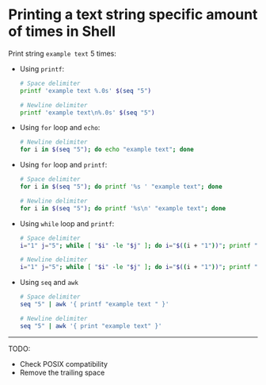 # Printing a text string specific amount of times in Shell

Print string `example text` 5 times:

-   Using `printf`:

    ```sh
    # Space delimiter
    printf 'example text %.0s' $(seq "5")
    ```
    
    ```sh
    # Newline delimiter
    printf 'example text\n%.0s' $(seq "5")
    ```

-   Using `for` loop and `echo`:

    ```sh
    # Newline delimiter
    for i in $(seq "5"); do echo "example text"; done
    ```

-   Using `for` loop and `printf`:

    ```sh
    # Space delimiter
    for i in $(seq "5"); do printf '%s ' "example text"; done
    ```
    
    ```sh
    # Newline delimiter
    for i in $(seq "5"); do printf '%s\n' "example text"; done
    ```

-   Using `while` loop and `printf`:

    ```sh
    # Space delimiter
    i="1" j="5"; while [ "$i" -le "$j" ]; do i="$((i + "1"))"; printf "%s " "example text"; done
    ```
    
    ```sh
    # Newline delimiter
    i="1" j="5"; while [ "$i" -le "$j" ]; do i="$((i + "1"))"; printf "%s " "example text"; done
    ```

-   Using `seq` and `awk`

    ```sh
    # Space delimiter
    seq "5" | awk '{ printf "example text " }'
    ```
    
    ```sh
    # Newline delimiter
    seq "5" | awk '{ print "example text" }'
    ```

---

TODO:

-   Check POSIX compatibility
-   Remove the trailing space
